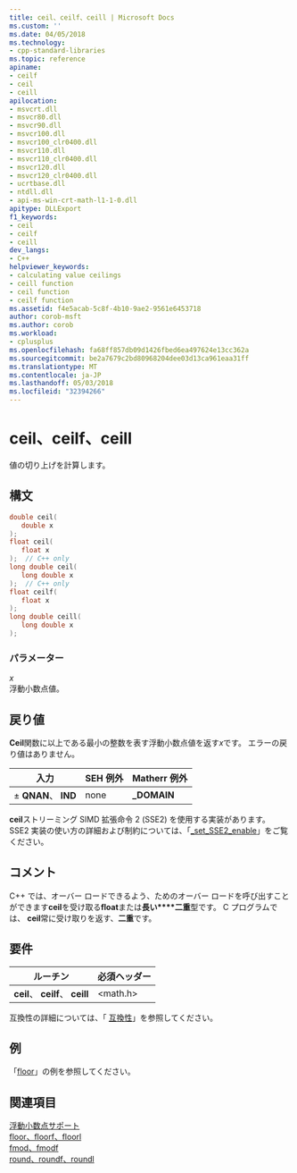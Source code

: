```yaml
---
title: ceil、ceilf、ceill | Microsoft Docs
ms.custom: ''
ms.date: 04/05/2018
ms.technology:
- cpp-standard-libraries
ms.topic: reference
apiname:
- ceilf
- ceil
- ceill
apilocation:
- msvcrt.dll
- msvcr80.dll
- msvcr90.dll
- msvcr100.dll
- msvcr100_clr0400.dll
- msvcr110.dll
- msvcr110_clr0400.dll
- msvcr120.dll
- msvcr120_clr0400.dll
- ucrtbase.dll
- ntdll.dll
- api-ms-win-crt-math-l1-1-0.dll
apitype: DLLExport
f1_keywords:
- ceil
- ceilf
- ceill
dev_langs:
- C++
helpviewer_keywords:
- calculating value ceilings
- ceill function
- ceil function
- ceilf function
ms.assetid: f4e5acab-5c8f-4b10-9ae2-9561e6453718
author: corob-msft
ms.author: corob
ms.workload:
- cplusplus
ms.openlocfilehash: fa68ff857db09d1426fbed6ea497624e13cc362a
ms.sourcegitcommit: be2a7679c2bd80968204dee03d13ca961eaa31ff
ms.translationtype: MT
ms.contentlocale: ja-JP
ms.lasthandoff: 05/03/2018
ms.locfileid: "32394266"
---
```

# <a name="ceil-ceilf-ceill"></a>ceil、ceilf、ceill

値の切り上げを計算します。

## <a name="syntax"></a>構文

```C
double ceil(
   double x
);
float ceil(
   float x
);  // C++ only
long double ceil(
   long double x
);  // C++ only
float ceilf(
   float x
);
long double ceill(
   long double x
);
```

### <a name="parameters"></a>パラメーター

*x*<br/>
浮動小数点値。

## <a name="return-value"></a>戻り値

**Ceil**関数に以上である最小の整数を表す浮動小数点値を返す*x*です。 エラーの戻り値はありません。

|入力|SEH 例外|Matherr 例外|
|-----------|-------------------|-----------------------|
|± **QNAN**、 **IND**|none|**_DOMAIN**|

**ceil**ストリーミング SIMD 拡張命令 2 (SSE2) を使用する実装があります。 SSE2 実装の使い方の詳細および制約については、「[_set_SSE2_enable](set-sse2-enable.md)」をご覧ください。

## <a name="remarks"></a>コメント

C++ では、オーバー ロードできるよう、ためのオーバー ロードを呼び出すことができます**ceil**を受け取る**float**または**長い****二重**型です。 C プログラムでは、 **ceil**常に受け取りを返す、**二重**です。

## <a name="requirements"></a>要件

|ルーチン|必須ヘッダー|
|-------------|---------------------|
|**ceil**、 **ceilf**、 **ceill**|\<math.h>|

互換性の詳細については、「 [互換性](../../c-runtime-library/compatibility.md)」を参照してください。

## <a name="example"></a>例

「[floor](floor-floorf-floorl.md)」の例を参照してください。

## <a name="see-also"></a>関連項目

[浮動小数点サポート](../../c-runtime-library/floating-point-support.md)<br/>
[floor、floorf、floorl](floor-floorf-floorl.md)<br/>
[fmod、fmodf](fmod-fmodf.md)<br/>
[round、roundf、roundl](round-roundf-roundl.md)<br/>
